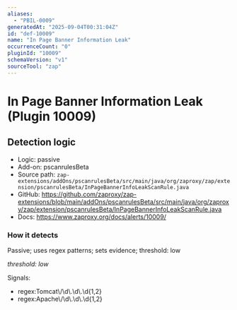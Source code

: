```yaml
---
aliases:
  - "PBIL-0009"
generatedAt: "2025-09-04T00:31:04Z"
id: "def-10009"
name: "In Page Banner Information Leak"
occurrenceCount: "0"
pluginId: "10009"
schemaVersion: "v1"
sourceTool: "zap"
---
```


# In Page Banner Information Leak (Plugin 10009)

## Detection logic

- Logic: passive
- Add-on: pscanrulesBeta
- Source path: `zap-extensions/addOns/pscanrulesBeta/src/main/java/org/zaproxy/zap/extension/pscanrulesBeta/InPageBannerInfoLeakScanRule.java`
- GitHub: https://github.com/zaproxy/zap-extensions/blob/main/addOns/pscanrulesBeta/src/main/java/org/zaproxy/zap/extension/pscanrulesBeta/InPageBannerInfoLeakScanRule.java
- Docs: https://www.zaproxy.org/docs/alerts/10009/

### How it detects

Passive; uses regex patterns; sets evidence; threshold: low

_threshold: low_

Signals:
- regex:Tomcat\\/\\d\\.\\d\\.\\d{1,2}
- regex:Apache\\/\\d\\.\\d\\.\\d{1,2}

